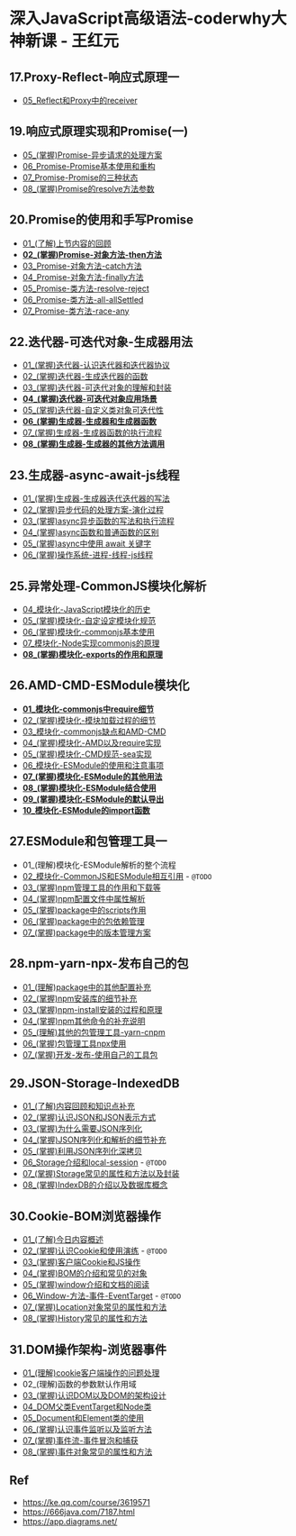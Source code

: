 # 深入JavaScript高级语法-coderwhy大神新课 - 王红元

## 17.Proxy-Reflect-响应式原理一


* [05_Reflect和Proxy中的receiver](./17-05/)

## 19.响应式原理实现和Promise(一)

* [05_(掌握)Promise-异步请求的处理方案](./19-05)
* [06_Promise-Promise基本使用和重构](./19-06)
* [07_Promise-Promise的三种状态](./19-07)
* [08_(掌握)Promise的resolve方法参数](./19-08)


## 20.Promise的使用和手写Promise

* [01_(了解)上节内容的回顾](./20-01)
* **[02_(掌握)Promise-对象方法-then方法](./20-02)**
* [03_Promise-对象方法-catch方法](./20-03)
* [04_Promise-对象方法-finally方法](./20-04)
* [05_Promise-类方法-resolve-reject](./20-05)
* [06_Promise-类方法-all-allSettled](./20-06)
* [07_Promise-类方法-race-any](./20-07)


## 22.迭代器-可迭代对象-生成器用法

* [01_(掌握)迭代器-认识迭代器和迭代器协议](./22-01)
* [02_(掌握)迭代器-生成迭代器的函数](./22-02)
* [03_(掌握)迭代器-可迭代对象的理解和封装](./22-03 )
* **[04_(掌握)迭代器-可迭代对象应用场景](./22-04)**
* [05_(掌握)迭代器-自定义类对象可迭代性](./22-05)
* **[06_(掌握)生成器-生成器和生成器函数](./22-06)**
* [07_(掌握)生成器-生成器函数的执行流程](./22-07)
* **[08_(掌握)生成器-生成器的其他方法调用](./22-08)**

## 23.生成器-async-await-js线程

* [01_(掌握)生成器-生成器迭代迭代器的写法](./23-01)
* [02_(掌握)异步代码的处理方案-演化过程](./23-02)
* [03_(掌握)async异步函数的写法和执行流程](./23-03)
* [04_(掌握)async函数和普通函数的区别](./23-04)
* [05_(掌握)async中使用 await 关键字](./23-05)
* [06_(掌握)操作系统-进程-线程-js线程](./23-06)

## 25.异常处理-CommonJS模块化解析

* [04_模块化-JavaScript模块化的历史](./25-04)
* [05_(掌握)模块化-自定设定模块化规范](./25-05)
* [06_(掌握)模块化-commonjs基本使用](./25-06)
* [07_模块化-Node实现commonjs的原理](./25-07)
* [**08_(掌握)模块化-exports的作用和原理**](./25-08)

## 26.AMD-CMD-ESModule模块化

* [**01_模块化-commonjs中require细节**](./26-01)
* [02_(掌握)模块化-模块加载过程的细节](./26-02)
* [03_模块化-commonjs缺点和AMD-CMD](./26-03)
* [04_(掌握)模块化-AMD以及require实现](./26-04)
* [05_(掌握)模块化-CMD规范-sea实现](./26-05)
* [06_模块化-ESModule的使用和注意事项](./26-06)
* [**07_(掌握)模块化-ESModule的其他用法**](./26-07)
* [**08_(掌握)模块化-ESModule结合使用**](./26-08)
* [**09_(掌握)模块化-ESModule的默认导出**](./26-09)
* [**10_模块化-ESModule的import函数**](./26-10)

## 27.ESModule和包管理工具一

* 01_(理解)模块化-ESModule解析的整个流程
* [02_模块化-CommonJS和ESModule相互引用](./27-02) - `@TODO`
* [03_(掌握)npm管理工具的作用和下载等](./27-03)
* [04_(掌握)npm配置文件中属性解析](./27-04)
* [05_(掌握)package中的scripts作用](./27-05)
* [06_(掌握)package中的包依赖管理](./27-06)
* [07_(掌握)package中的版本管理方案](./27-07)

## 28.npm-yarn-npx-发布自己的包

* [01_(理解)package中的其他配置补充](./28-01)
* [02_(掌握)npm安装库的细节补充](./28-02)
* [03_(掌握)npm-install安装的过程和原理](./28-03)
* [04_(掌握)npm其他命令的补充说明](./28-04)
* [05_(理解)其他的包管理工具-yarn-cnpm](./28-05)
* [06_(掌握)包管理工具npx使用](./28-06)
* [07_(掌握)开发-发布-使用自己的工具包](./28-07)


## 29.JSON-Storage-IndexedDB

* [01_(了解)内容回顾和知识点补充](./29-01)
* [02_(掌握)认识JSON和JSON表示方式](./29-02)
* [03_(掌握)为什么需要JSON序列化](./29-03)
* [04_(掌握)JSON序列化和解析的细节补充](./29-04)
* [05_(掌握)利用JSON序列化深拷贝](./29-05)
* [06_Storage介绍和local-session](./29-06) - `@TODO`
* [07_(掌握)Storage常见的属性和方法以及封装](./29-07)
* [08_(掌握)IndexDB的介绍以及数据库概念](./29-08)

## 30.Cookie-BOM浏览器操作

* [01_(了解)今日内容概述](./30-01)
* [02_(掌握)认识Cookie和使用演练](./30-02) - `@TODO`
* [03_(掌握)客户端Cookie和JS操作](./30-03)
* [04_(掌握)BOM的介绍和常见的对象](./30-04)
* [05_(掌握)window介绍和文档的阅读](./30-05)
* [06_Window-方法-事件-EventTarget](./30-06) - `@TODO`
* [07_(掌握)Location对象常见的属性和方法](./30-07)
* [08_(掌握)History常见的属性和方法](./30-08)

## 31.DOM操作架构-浏览器事件

* [01_(理解)cookie客户端操作的问题处理](./31-01)
* 02_(理解)函数的参数默认作用域
* [03_(掌握)认识DOM以及DOM的架构设计](./31-03)
* [04_DOM父类EventTarget和Node类](./31-04)
* [05_Document和Element类的使用](./31-05)
* [06_(掌握)认识事件监听以及监听方法](./31-06)
* [07_(掌握)事件流-事件冒泡和捕获](./31-07)
* [08_(掌握)事件对象常见的属性和方法](./32-08)

## Ref

* <https://ke.qq.com/course/3619571>
* <https://666java.com/7187.html>
* <https://app.diagrams.net/>